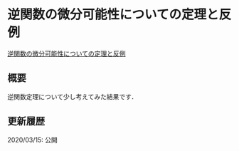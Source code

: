 # 逆関数の微分可能性についての定理と反例

[逆関数の微分可能性についての定理と反例](files/invfunc-20200315.pdf)

## 概要

逆関数定理について少し考えてみた結果です．

## 更新履歴

2020/03/15: 公開
